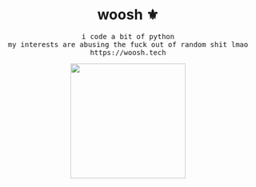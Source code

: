 <h1 align="center">
woosh ⚜️<br />
</h1>

<pre align="center">
i code a bit of python
my interests are abusing the fuck out of random shit lmao
https://woosh.tech
</pre>

<p align="center">
  
<img height= "230" src="https://lanyard.cnrad.dev/api/150437080286232578?idleMessage=submissive%20and%20breedable%20:3&animated=true" />

</p>
